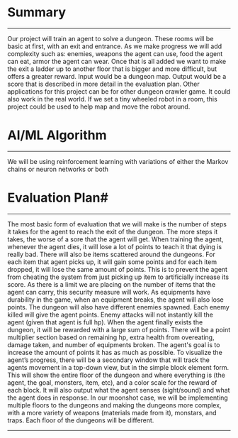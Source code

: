 # Summary
----------
Our project will train an agent to solve a dungeon. These rooms will be basic at first, with an exit and entrance. As we make progress we will add complexity such as: enemies, weapons the agent can use, food the agent can eat, armor the agent can wear. Once that is all added we want to make the exit a ladder up to another floor that is bigger and more difficult, but offers a greater reward. Input would be a dungeon map. Output would be a score that is described in more detail in the evaluation plan. Other applications for this project can be for other dungeon crawler game. It could also work in the real world. If we set a tiny wheeled robot in a room, this project could be used to help map and move the robot around.

# AI/ML Algorithm
-----------------
We will be using reinforcement learning with variations of either the Markov chains or neuron networks or both

# Evaluation Plan#
------------------
The most basic form of evaluation that we will make is the number of steps it takes for the agent to reach the exit of the dungeon. The more steps it takes, the worse of a sore that the agent will get. When training the agent, whenever the agent dies, it will lose a lot of points to teach it that dying is really bad. There will also be items scattered around the dungeons. For each item that agent picks up, it will gain some points and for each item dropped, it will lose the same amount of points. This is to prevent the agent from cheating the system from just picking up item to artificially increase its score. As there is a limit we are placing on the number of items that the agent can carry, this security measure will work. As equipments have durability in the game, when an equipment breaks, the agent will also lose points. The dungeon will also have different enemies spawned. Each enemy killed will give the agent points. Enemy attacks will not instantly kill the agent (given that agent is full hp). When the agent finally exists the dungeon, it will be rewarded with a large sum of points. There will be a point multiplier section based on remaining hp, extra health from overeating, damage taken, and number of equipments broken. The agent's goal is to increase the amount of points it has as much as possible.
To visualize the agent’s progress, there will be a secondary window that will track the agents movement in a top-down view, but in the simple block element form. This will show the entire floor of the dungeon and where everything is (the agent, the goal, monsters, item, etc), and a color scale for the reward of each block. It will also output what the agent senses (sight/sound) and what the agent does in response. In our moonshot case, we will be implementing multiple floors to the dungeons and making the dungeons more complex, with a more variety of weapons (materials made from it), monstars, and traps. Each floor of the dungeons will be different.

---
